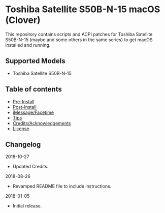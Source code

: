 # Toshiba Satellite S50B-N-15 macOS (Clover)

This repository contains scripts and ACPI patches for Toshiba Satellite S50B-N-15 (maybe and some others in the same series) to get macOS installed and running.

## Supported Models

- Toshiba Satellite S50B-N-15

## Table of contents

- [Pre-Install](Pre-Install.md)
- [Post-Install](Post-Install.md)
- [iMessage/Facetime](iMessage.md)
- [Tips](Tips.md)
- [Credits/Acknowledgements](Credits.md)
- [License](LICENSE.md)

## Changelog

2018-10-27

- Updated Credits.

2018-08-26

- Revamped README file to include instructions.

2018-01-05

- Initial release.
